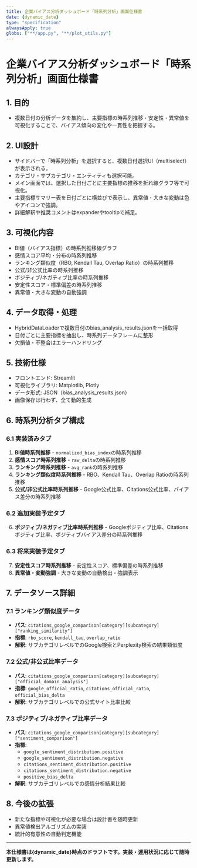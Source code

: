 ```yaml
---
title: 企業バイアス分析ダッシュボード「時系列分析」画面仕様書
date: {dynamic_date}
type: "specification"
alwaysApply: true
globs: ["**/app.py", "**/plot_utils.py"]
---
```


# 企業バイアス分析ダッシュボード「時系列分析」画面仕様書

## 1. 目的
- 複数日付の分析データを集約し、主要指標の時系列推移・安定性・異常値を可視化することで、バイアス傾向の変化や一貫性を把握する。

## 2. UI設計
- サイドバーで「時系列分析」を選択すると、複数日付選択UI（multiselect）が表示される。
- カテゴリ・サブカテゴリ・エンティティも選択可能。
- メイン画面では、選択した日付ごとに主要指標の推移を折れ線グラフ等で可視化。
- 主要指標サマリー表を日付ごとに横並びで表示し、異常値・大きな変動は色やアイコンで強調。
- 詳細解釈や推奨コメントはexpanderやtooltipで補足。

## 3. 可視化内容
- BI値（バイアス指標）の時系列推移線グラフ
- 感情スコア平均・分布の時系列推移
- ランキング類似度（RBO, Kendall Tau, Overlap Ratio）の時系列推移
- 公式/非公式比率の時系列推移
- ポジティブ/ネガティブ比率の時系列推移
- 安定性スコア・標準偏差の時系列推移
- 異常値・大きな変動の自動強調

## 4. データ取得・処理
- HybridDataLoaderで複数日付のbias_analysis_results.jsonを一括取得
- 日付ごとに主要指標を抽出し、時系列データフレームに整形
- 欠損値・不整合はエラーハンドリング

## 5. 技術仕様
- フロントエンド: Streamlit
- 可視化ライブラリ: Matplotlib, Plotly
- データ形式: JSON（bias_analysis_results.json）
- 画像保存は行わず、全て動的生成

## 6. 時系列分析タブ構成

### 6.1 実装済みタブ
1. **BI値時系列推移** - `normalized_bias_index`の時系列推移
2. **感情スコア時系列推移** - `raw_delta`の時系列推移
3. **ランキング時系列推移** - `avg_rank`の時系列推移
4. **ランキング類似度時系列推移** - RBO、Kendall Tau、Overlap Ratioの時系列推移
5. **公式/非公式比率時系列推移** - Google公式比率、Citations公式比率、バイアス差分の時系列推移

### 6.2 追加実装予定タブ
6. **ポジティブ/ネガティブ比率時系列推移** - Googleポジティブ比率、Citationsポジティブ比率、ポジティブバイアス差分の時系列推移

### 6.3 将来実装予定タブ
7. **安定性スコア時系列推移** - 安定性スコア、標準偏差の時系列推移
8. **異常値・変動強調** - 大きな変動の自動検出・強調表示

## 7. データソース詳細

### 7.1 ランキング類似度データ
- **パス**: `citations_google_comparison[category][subcategory]["ranking_similarity"]`
- **指標**: `rbo_score`, `kendall_tau`, `overlap_ratio`
- **解釈**: サブカテゴリレベルでのGoogle検索とPerplexity検索の結果類似度

### 7.2 公式/非公式比率データ
- **パス**: `citations_google_comparison[category][subcategory]["official_domain_analysis"]`
- **指標**: `google_official_ratio`, `citations_official_ratio`, `official_bias_delta`
- **解釈**: サブカテゴリレベルでの公式サイト比率比較

### 7.3 ポジティブ/ネガティブ比率データ
- **パス**: `citations_google_comparison[category][subcategory]["sentiment_comparison"]`
- **指標**:
  - `google_sentiment_distribution.positive`
  - `google_sentiment_distribution.negative`
  - `citations_sentiment_distribution.positive`
  - `citations_sentiment_distribution.negative`
  - `positive_bias_delta`
- **解釈**: サブカテゴリレベルでの感情分析結果比較

## 8. 今後の拡張
- 新たな指標や可視化が必要な場合は設計書を随時更新
- 異常値検出アルゴリズムの実装
- 統計的有意性の自動判定機能

---

**本仕様書は{dynamic_date}時点のドラフトです。実装・運用状況に応じて随時更新します。**